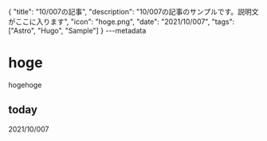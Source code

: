 {
  "title": "10/007の記事",
  "description": "10/007の記事のサンプルです。説明文がここに入ります",
  "icon": "hoge.png",
  "date": "2021/10/007",
  "tags": ["Astro", "Hugo", "Sample"]
}
---metadata

# hoge
hogehoge

## today
2021/10/007